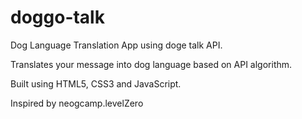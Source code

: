 # doggo-talk
Dog Language Translation App using doge talk API. 

Translates your message into dog language based on API algorithm.

Built using HTML5, CSS3 and JavaScript.

Inspired by neogcamp.levelZero

